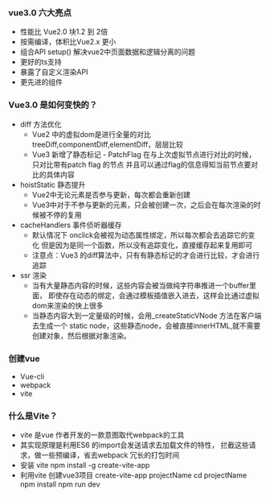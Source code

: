 ### vue3.0 六大亮点
- 性能比 Vue2.0 块1.2 到 2倍
- 按需编译，体积比Vue2.x 更小
- 组合API setup() 解决vue2中页面数据和逻辑分离的问题
- 更好的ts支持
- 暴露了自定义渲染API
- 更先进的组件
### Vue3.0 是如何变快的？
- diff 方法优化
  + Vue2 中的虚拟dom是进行全量的对比
    treeDiff,componentDiff,elementDiff，层层比较
  + Vue3 新增了静态标记 - PatchFlag
    在与上次虚拟节点进行对比的时候，只对比带有patch flag 的节点
    并且可以通过flag的信息得知当前节点要对比的具体内容
- hoistStatic 静态提升
  + Vue2中无论元素是否参与更新，每次都会重新创建
  + Vue3中对于不参与更新的元素，只会被创建一次，之后会在每次渲染的时候被不停的复用
- cacheHandlers 事件侦听器缓存
  + 默认情况下 onclick会被视为动态属性绑定，所以每次都会去追踪它的变化
  但是因为是同一个函数，所以没有追踪变化，直接缓存起来复用即可
  + 注意点：Vue3 的diff算法中，只有有静态标记的才会进行比较，才会进行追踪
- ssr 渲染
  + 当有大量静态内容的时候，这些内容会被当做纯字符串推进一个buffer里面，
    即使存在动态的绑定，会通过模板插值嵌入进去，这样会比通过虚拟dom来渲染的快上很多
  + 当静态内容大到一定量级的时候，会用_createStaticVNode 方法在客户端去生成一个 static node，这些静态node，会被直接innerHTML,就不需要创建对象，然后根据对象渲染。
### 创建vue
- Vue-cli
- webpack
- vite
### 什么是Vite？
- vite 是vue 作者开发的一款意图取代webpack的工具
- 其实现原理是利用ES6 的import会发送请求去加载文件的特性，
  拦截这些请求，做一些预编译，省去webpack 冗长的打包时间
- 安装 vite
    npm install -g create-vite-app
- 利用vite 创建vue3项目
    create-vite-app projectName
    cd projectName
    npm install
    npm run dev
